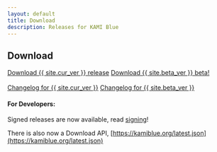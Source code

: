 ```yaml
---
layout: default
title: Download
description: Releases for KAMI Blue
---
```


## Download

<a href="{{ site.github.jar_url }}" class="btnc">Download {{  site.cur_ver  }} release</a>
<a href="{{ site.github.beta_jar_url }}" class="btnc">Download {{  site.beta_ver  }} beta!</a>
<br>
<br>
<a href="changelog" class="btnc">Changelog for {{ site.cur_ver }}</a>
<a href="https://github.com/kami-blue/nightly-releases/releases" class="btnc">Changelog for {{ site.beta_ver }}</a>

#### For Developers:

Signed releases are now available, read [signing](/signing)!

There is also now a Download API, [https://kamiblue.org/latest.json](https://kamiblue.org/latest.json)
